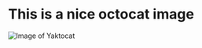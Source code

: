 # This is a nice octocat image
![Image of Yaktocat](https://octodex.github.com/images/yaktocat.png)
